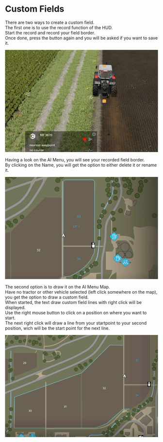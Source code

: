 # Custom Fields
  
There are two ways to create a custom field.  
The first one is to use the record function of the HUD.  
Start the record and record your field border.  
Once done, press the button again and you will be asked if you want to save it.  

![Image](../assets/images/recordcustomhelp_0_0_765_510.png)
  
Having a look on the AI Menu, you will see your recorded field border.  
By clicking on the Name, you will get the option to either delete it or rename it.  

![Image](../assets/images/donecustomhelp_0_0_765_510.png)
  
The second option is to draw it on the AI Menu Map.  
Have no tractor or other vehicle selected (left click somewhere on the map), you get the option to draw a custom field.  
When started, the text draw custom field lines with right click will be displayed.  
Use the right mouse button to click on a position on where you want to start.  
The next right click will draw a line from your startpoint to your second position, wich will be the start point for the next line.  

![Image](../assets/images/drawcustomhelp_0_0_765_510.png)